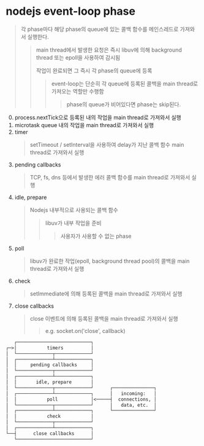 # nodejs event-loop phase

> 각 phase마다 해당 phase의 queue에 있는 콜백 함수를 메인스레드로 가져와서 실행한다.
>
> > main thread에서 발생한 요청은 즉시 libuv에 의해 background thread 또는 epoll을 사용하여 감시됨
> >
> > 작업이 완료되면 그 즉시 각 phase의 queue에 등록
> >
> > > event-loop는 단순히 각 queue에 등록된 콜백을 main thread로 가져오는 역할만 수행함
> > >
> > > > phase의 queue가 비어있다면 phase는 skip된다.

0. process.nextTick으로 등록된 내의 작업을 main thread로 가져와서 실행
1. microtask queue 내의 작업을 main thread로 가져와서 실행
2. timer
   > setTimeout / setInterval을 사용하여 delay가 지난 콜백 함수 main thread로 가져와서 실행
3. pending callbacks
   > TCP, fs, dns 등에서 발생한 에러 콜백 함수를 main thread로 가져와서 실행
4. idle, prepare
   > Nodejs 내부적으로 사용되는 콜백 함수
   >
   > > libuv가 내부 작업을 준비
   > >
   > > > 사용자가 사용할 수 없는 phase
5. poll
   > libuv가 완료한 작업(epoll, background thread pool)의 콜백을 main thread로 가져와서 실행
6. check
   > setImmediate에 의해 등록된 콜백을 main thread로 가져와서 실행
7. close callbacks
   > close 이벤트에 의해 등록된 콜백을 main thread로 가져와서 실행
   >
   > > e.g. socket.on('close', callback)

```txt
   ┌───────────────────────────┐
┌─>│           timers          │
│  └─────────────┬─────────────┘
│  ┌─────────────┴─────────────┐
│  │     pending callbacks     │
│  └─────────────┬─────────────┘
│  ┌─────────────┴─────────────┐
│  │       idle, prepare       │
│  └─────────────┬─────────────┘      ┌───────────────┐
│  ┌─────────────┴─────────────┐      │   incoming:   │
│  │           poll            │<─────┤  connections, │
│  └─────────────┬─────────────┘      │   data, etc.  │
│  ┌─────────────┴─────────────┐      └───────────────┘
│  │           check           │
│  └─────────────┬─────────────┘
│  ┌─────────────┴─────────────┐
└──┤      close callbacks      │
   └───────────────────────────┘
```

